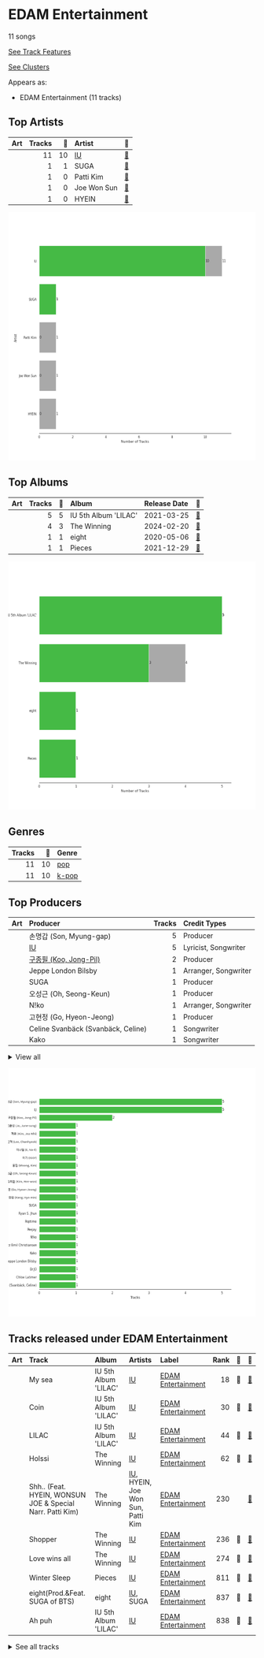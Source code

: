 # EDAM Entertainment

11 songs

[See Track Features](audio_features.md)

[See Clusters](clusters/overview.md)

Appears as:
- EDAM Entertainment (11 tracks)

## Top Artists

| Art | Tracks | 💚 | Artist | 🔗 |
|:---|---:|---:|:---|:---|
| <img src="https://i.scdn.co/image/ab6761610000e5ebbd0642ff425698afac5caffd" alt="" width="50" /> | 11 | 10 | [IU](../../artists/iu/overview.md) | [🔗](https://open.spotify.com/artist/3HqSLMAZ3g3d5poNaI7GOU) |
| <img src="https://i.scdn.co/image/ab6761610000e5eb0fad315ccb6b38517152d2cc" alt="" width="50" /> | 1 | 1 | SUGA | [🔗](https://open.spotify.com/artist/0ebNdVaOfp6N0oZ1guIxM8) |
| <img src="https://i.scdn.co/image/ab67616d0000b273d16f415e2fbcf17d5a8c029b" alt="" width="50" /> | 1 | 0 | Patti Kim | [🔗](https://open.spotify.com/artist/3YLoKDj5EXsg3AorXDgLlz) |
| <img src="https://i.scdn.co/image/ab67616d0000b273d559b8c4488b74645a84aaf9" alt="" width="50" /> | 1 | 0 | Joe Won Sun | [🔗](https://open.spotify.com/artist/2rbcCyEKbnxdEukZHHGnby) |
| <img src="https://i.scdn.co/image/ab6761610000e5ebea2e09d13fea509c4c1b201a" alt="" width="50" /> | 1 | 0 | HYEIN | [🔗](https://open.spotify.com/artist/01BBFQPvi8ywBqHPzWzoyU) |

![Bar chart of top 5 artists](../../images/labels/edam_entertainment/artists.png)

## Top Albums

| Art | Tracks | 💚 | Album | Release Date | 🔗 |
|:---|---:|---:|:---|:---|:---|
| <img src="https://i.scdn.co/image/ab67616d0000b2734ed058b71650a6ca2c04adff" alt="" width="50" /> | 5 | 5 | IU 5th Album 'LILAC' | 2021-03-25 | [🔗](https://open.spotify.com/album/01dPJcwyht77brL4JQiR8R) |
| <img src="https://i.scdn.co/image/ab67616d0000b2735048ed32fafe7b9a50d0e410" alt="" width="50" /> | 4 | 3 | The Winning | 2024-02-20 | [🔗](https://open.spotify.com/album/08CvAj58nVMpq1Nw7T6maj) |
| <img src="https://i.scdn.co/image/ab67616d0000b273c63be04ae902b1da7a54d247" alt="" width="50" /> | 1 | 1 | eight | 2020-05-06 | [🔗](https://open.spotify.com/album/5vJNAlQeTf9lsulO1YlmSt) |
| <img src="https://i.scdn.co/image/ab67616d0000b2730d378c4756c4fc34b7d3eeaf" alt="" width="50" /> | 1 | 1 | Pieces | 2021-12-29 | [🔗](https://open.spotify.com/album/3ivhPVStd9RrtczBFwjkMQ) |

![Bar chart of top 4 albums](../../images/labels/edam_entertainment/albums.png)

## Genres

| Tracks | 💚 | Genre |
|---:|---:|:---|
| 11 | 10 | [pop](../../genres/pop/overview.md) |
| 11 | 10 | [k-pop](../../genres/k-pop/overview.md) |



## Top Producers

| Art | Producer | Tracks | Credit Types |
|:---|:---|---:|:---|
| | 손명갑 (Son, Myung-gap) | 5 | Producer |
| <img src="https://i.scdn.co/image/ab6761610000e5ebbd0642ff425698afac5caffd" alt="" width="50" /> | [IU](../../artists/iu/overview.md) | 5 | Lyricist, Songwriter |
| | [구종필 (Koo, Jong-Pil)](../../producers/구종필_(koo,_jong-pil)/overview.md) | 2 | Producer |
| | Jeppe London Bilsby | 1 | Arranger, Songwriter |
| <img src="https://i.scdn.co/image/ab6761610000e5eb0fad315ccb6b38517152d2cc" alt="" width="50" /> | SUGA | 1 | Producer |
| | 오성근 (Oh, Seong-Keun) | 1 | Producer |
| | N!ko | 1 | Arranger, Songwriter |
| | 고현정 (Go, Hyeon-Jeong) | 1 | Producer |
| | Celine Svanbäck (Svanbäck, Celine) | 1 | Songwriter |
| | Kako | 1 | Songwriter |


<details>
<summary>View all</summary>

| Art | Producer | Tracks | Credit Types |
|:---|:---|---:|:---|
| | 김희원 (Kim, Hee-won) | 1 | Songwriter |
| | 강효민 (Kang, Hyo-min) | 1 | Producer |
| | 제휘 (Kim, Jea Whi) | 1 | Arranger, Songwriter |
| | 이기 (IGGY) | 1 | Arranger, Songwriter |
| | 이나일 (E, Na-Il) | 1 | Arranger |
| | 이찬혁 (Lee, Chanhyeok) | 1 | Lyricist, Songwriter |
| | Peejay | 1 | Arranger, Songwriter |
| | [Ryan S. Jhun](../../producers/ryan_s__jhun/overview.md) | 1 | Arranger, Songwriter |
| | 웅킴 (Woong, Kim) | 1 | Arranger, Songwriter |
| | Lauritz Emil Christiansen | 1 | Arranger, Songwriter |
| | 조준성 (Jo, June-sung) | 1 | Producer |
| | Dr.JO | 1 | Songwriter |
| | Chloe Latimer | 1 | Songwriter |
| | Poptime | 1 | Arranger, Songwriter |

</details>


![Bar chart of top 24 producers](../../images/labels/edam_entertainment/producers.png)
## Tracks released under EDAM Entertainment

| Art | Track | Album | Artists | Label | Rank | 💚 | 🔗 |
|:---|:---|:---|:---|:---|---:|:---|:---|
| <img src="https://i.scdn.co/image/ab67616d0000b2734ed058b71650a6ca2c04adff" alt="" width="50" /> | My sea | IU 5th Album 'LILAC' | [IU](../../artists/iu/overview.md) | [EDAM Entertainment](.) | 18 | 💚 | [🔗](https://open.spotify.com/track/46wDG6evLn2iPoQ0F8CUWk) |
| <img src="https://i.scdn.co/image/ab67616d0000b2734ed058b71650a6ca2c04adff" alt="" width="50" /> | Coin | IU 5th Album 'LILAC' | [IU](../../artists/iu/overview.md) | [EDAM Entertainment](.) | 30 | 💚 | [🔗](https://open.spotify.com/track/7CZRguMolNqIobnXxpV735) |
| <img src="https://i.scdn.co/image/ab67616d0000b2734ed058b71650a6ca2c04adff" alt="" width="50" /> | LILAC | IU 5th Album 'LILAC' | [IU](../../artists/iu/overview.md) | [EDAM Entertainment](.) | 44 | 💚 | [🔗](https://open.spotify.com/track/5xrtzzzikpG3BLbo4q1Yul) |
| <img src="https://i.scdn.co/image/ab67616d0000b2735048ed32fafe7b9a50d0e410" alt="" width="50" /> | Holssi | The Winning | [IU](../../artists/iu/overview.md) | [EDAM Entertainment](.) | 62 | 💚 | [🔗](https://open.spotify.com/track/0UTtK6hregIBOsefavRI26) |
| <img src="https://i.scdn.co/image/ab67616d0000b2735048ed32fafe7b9a50d0e410" alt="" width="50" /> | Shh.. (Feat. HYEIN, WONSUN JOE & Special Narr. Patti Kim) | The Winning | [IU](../../artists/iu/overview.md), HYEIN, Joe Won Sun, Patti Kim | [EDAM Entertainment](.) | 230 | | [🔗](https://open.spotify.com/track/20uUaRkfRJZG15mXfn7LaU) |
| <img src="https://i.scdn.co/image/ab67616d0000b2735048ed32fafe7b9a50d0e410" alt="" width="50" /> | Shopper | The Winning | [IU](../../artists/iu/overview.md) | [EDAM Entertainment](.) | 236 | 💚 | [🔗](https://open.spotify.com/track/1c6kkrWnpy68eYDfBdxNtF) |
| <img src="https://i.scdn.co/image/ab67616d0000b2735048ed32fafe7b9a50d0e410" alt="" width="50" /> | Love wins all | The Winning | [IU](../../artists/iu/overview.md) | [EDAM Entertainment](.) | 274 | 💚 | [🔗](https://open.spotify.com/track/53g7ZIvZE47H9pwXPFYMCH) |
| <img src="https://i.scdn.co/image/ab67616d0000b2730d378c4756c4fc34b7d3eeaf" alt="" width="50" /> | Winter Sleep | Pieces | [IU](../../artists/iu/overview.md) | [EDAM Entertainment](.) | 811 | 💚 | [🔗](https://open.spotify.com/track/2y4hHM6c48Qzk0bqh33XfB) |
| <img src="https://i.scdn.co/image/ab67616d0000b273c63be04ae902b1da7a54d247" alt="" width="50" /> | eight(Prod.&Feat. SUGA of BTS) | eight | [IU](../../artists/iu/overview.md), SUGA | [EDAM Entertainment](.) | 837 | 💚 | [🔗](https://open.spotify.com/track/0pYacDCZuRhcrwGUA5nTBe) |
| <img src="https://i.scdn.co/image/ab67616d0000b2734ed058b71650a6ca2c04adff" alt="" width="50" /> | Ah puh | IU 5th Album 'LILAC' | [IU](../../artists/iu/overview.md) | [EDAM Entertainment](.) | 838 | 💚 | [🔗](https://open.spotify.com/track/1IJxbEXfgiKuRx6oXMX87e) |


<details>
<summary>See all tracks</summary>

| Art | Track | Album | Artists | Label | Rank | 💚 | 🔗 |
|:---|:---|:---|:---|:---|---:|:---|:---|
| <img src="https://i.scdn.co/image/ab67616d0000b2734ed058b71650a6ca2c04adff" alt="" width="50" /> | Celebrity | IU 5th Album 'LILAC' | [IU](../../artists/iu/overview.md) | [EDAM Entertainment](.) | 838 | 💚 | [🔗](https://open.spotify.com/track/5nCwjUUsmBuNZKn9Xu10Os) |

</details>

